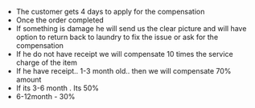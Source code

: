 -   The customer gets 4 days to apply for the compensation
-   Once the order completed
-   If something is damage he will send us the clear picture and will have option to return back to laundry to fix the issue or ask for the compensation
-   If he do not have receipt we will compensate 10 times the service charge of the item
-   If he have receipt.. 1-3 month old.. then we will compensate 70% amount
-   If its 3-6 month . Its 50%
-   6-12month - 30%
